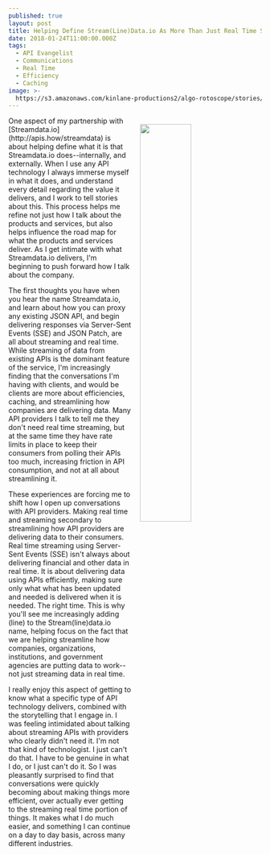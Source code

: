 ```yaml
---
published: true
layout: post
title: Helping Define Stream(Line)Data.io As More Than Just Real Time Streaming
date: 2018-01-24T11:00:00.000Z
tags:
  - API Evangelist
  - Communications
  - Real Time
  - Efficiency
  - Caching
image: >-
  https://s3.amazonaws.com/kinlane-productions2/algo-rotoscope/stories/containership_dali_three.jpg
---
```

<p><a href="http://apis.how/streamdata"><img src="https://s3.amazonaws.com/kinlane-productions2/algo-rotoscope/stories/containership_dali_three.jpg" align="right" width="45%" style="padding: 15px;" /></a></p>One aspect of my partnership with [Streamdata.io](http://apis.how/streamdata) is about helping define what it is that Streamdata.io does--internally, and externally. When I use any API technology I always immerse myself in what it does, and understand every detail regarding the value it delivers, and I work to tell stories about this. This process helps me refine not just how I talk about the products and services, but also helps influence the road map for what the products and services deliver. As I get intimate with what Streamdata.io delivers, I'm beginning to push forward how I talk about the company.

The first thoughts you have when you hear the name Streamdata.io, and learn about how you can proxy any existing JSON API, and begin delivering responses via Server-Sent Events (SSE) and JSON Patch, are all about streaming and real time. While streaming of data from existing APIs is the dominant feature of the service, I'm increasingly finding that the conversations I'm having with clients, and would be clients are more about efficiencies, caching, and streamlining how companies are delivering data. Many API providers I talk to tell me they don't need real time streaming, but at the same time they have rate limits in place to keep their consumers from polling their APIs too much, increasing friction in API consumption, and not at all about streamlining it.

These experiences are forcing me to shift how I open up conversations with API providers. Making real time and streaming secondary to streamlining how API providers are delivering data to their consumers. Real time streaming using Server-Sent Events (SSE) isn't always about delivering financial and other data in real time. It is about delivering data using APIs efficiently, making sure only what what has been updated and needed is delivered when it is needed. The right time. This is why you'll see me increasingly adding (line) to the Stream(line)data.io name, helping focus on the fact that we are helping streamline how companies, organizations, institutions, and government agencies are putting data to work--not just streaming data in real time.

I really enjoy this aspect of getting to know what a specific type of API technology delivers, combined with the storytelling that I engage in. I was feeling intimidated about talking about streaming APIs with providers who clearly didn't need it. I'm not that kind of technologist. I just can't do that. I have to be genuine in what I do, or I just can't do it. So I was pleasantly surprised to find that conversations were quickly becoming about making things more efficient, over actually ever getting to the streaming real time portion of things. It makes what I do much easier, and something I can continue on a day to day basis, across many different industries.
